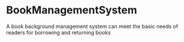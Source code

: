 # BookManagementSystem
A book background management system can meet the basic needs of readers for borrowing and returning books
